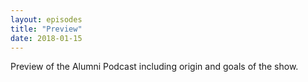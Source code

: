 ```yaml
---
layout: episodes
title: "Preview"
date: 2018-01-15
---
```


Preview of the Alumni Podcast including origin and goals of the show.